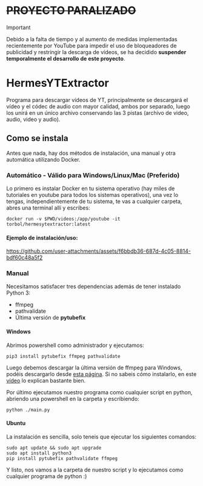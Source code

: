 <strike><h1>PROYECTO PARALIZADO</h1></strike>
> [!IMPORTANT]  
> Debido a la falta de tiempo y al aumento de medidas implementadas recientemente por YouTube para impedir el uso de bloqueadores de publicidad y restringir la descarga de vídeos, se ha decidido **suspender temporalmente el desarrollo de este proyecto**. 
 
 # HermesYTExtractor
Programa para descargar vídeos de YT, principalmente se descargará el vídeo y el códec de audio con mayor calidad, ambos por separado, luego los unirá en un único archivo conservando las 3 pistas (archivo de video, audio, video y audio).

## Como se instala
Antes que nada, hay dos métodos de instalación, una manual y otra automática utilizando Docker.

### Automático - Válido para Windows/Linux/Mac (Preferido)
Lo primero es instalar Docker en tu sistema operativo (hay miles de tutoriales en youtube para todos los sistemas operativos), una vez lo tengas, independientemente de tu sistema, te vas a cualquier carpeta, abres una terminal allí y escribes:

<pre><code>docker run -v $PWD/videos:/app/youtube -it torbol/hermesytextractor:latest</code></pre>

#### Ejemplo de instalación/uso:


https://github.com/user-attachments/assets/f6bbdb36-687d-4c05-8814-bdf60c48a5f2



### Manual
Necesitamos satisfacer tres dependencias además de tener instalado Python 3:
<ul>
  <li>ffmpeg</li>
  <li>pathvalidate</li>
  <li>Última versión de <b>pytubefix</b></li>
</ul>

#### Windows
Abrimos powershell como administrador y ejecutamos:

<pre><code>pip3 install pytubefix ffmpeg pathvalidate</pre></code>
Luego debemos descargar la última versión de ffmpeg para Windows, podéis descargarlo desde <a href="https://github.com/BtbN/FFmpeg-Builds/releases">esta página</a>. Si no sabeis cómo instalarlo, en este <a href="https://www.youtube.com/watch?app=desktop&v=JR36oH35Fgg&ab_channel=Koolac">vídeo</a> lo explican bastante bien.

Por último ejecutamos nuestro programa como cualquier script en python, abriendo una powershell en la carpeta y escribiendo:
<pre><code>python ./main.py</code></pre>

#### Ubuntu
La instalación es sencilla, solo teneis que ejecutar los siguientes comandos:

<pre><code>sudo apt update && sudo apt upgrade
sudo apt install python3
pip install pytubefix pathvalidate ffmpeg</code></pre>

Y listo, nos vamos a la carpeta de nuestro script y lo ejecutamos como cualquier programa de python :)
